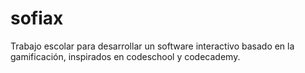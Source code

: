 # sofiax
Trabajo escolar para desarrollar un software interactivo basado en la gamificación, inspirados en codeschool y codecademy.
